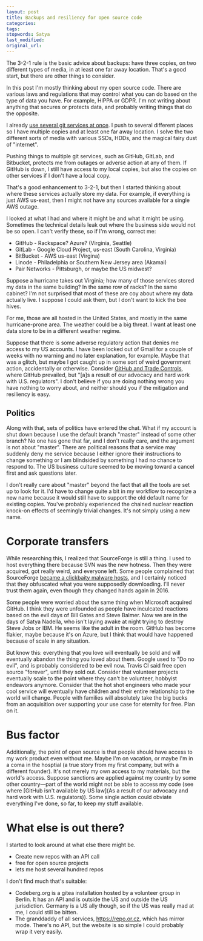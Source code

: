 ```yaml
---
layout: post
title: Backups and resiliency for open source code
categories:
tags:
stopwords: Satya
last_modified:
original_url:
---
```


The 3-2-1 rule is the basic advice about backups: have three copies, on two different types of media, in at least one far away location. That's a good start, but there are other things to consider.

<!--more-->

In this post I'm mostly thinking about my open source code. There are various laws and regulations that may control what you can do based on the type of data you have. For example, HIPPA or GDPR. I'm not writing about anything that secures or protects data, and probably writing things that do the opposite.

I already [use several git services at once](https://briandfoy.github.io/use-several-git-services-at-once/). I push to several different places so I have multiple copies and at least one far away location. I solve the two different sorts of media with various SSDs, HDDs, and the magical fairy dust of "internet".

Pushing things to multiple git services, such as GitHub, GitLab, and Bitbucket, protects me from outages or adverse action at any of them. If GitHub is down, I still have access to my local copies, but also the copies on other services if I don't have a local copy.

That's a good enhancement to 3-2-1, but then I started thinking about where these services actually store my data. For example, if everything is just AWS us-east, then I might not have any sources available for a single AWS outage.

I looked at what I had and where it might be and what it might be using. Sometimes the technical details leak out where the business side would not be so open. I can't verify these, so if I'm wrong, correct me:

* GitHub - Rackspace? Azure? (Virginia, Seattle)
* GitLab - Google Cloud Project, us-east (South Carolina, Virginia)
* BitBucket - AWS us-east (Virgina)
* Linode - Philadelphia or Southern New Jersey area (Akamai)
* Pair Networks - Pittsburgh, or maybe the US midwest?

Suppose a hurricane takes out Virginia; how many of those services stored my data in the same building? In the same row of racks? In the same cabinet? I'm not surprised that most of these are coy about where my data actually live. I suppose I could ask them, but I don't want to kick the bee hives.

For me, those are all hosted in the United States, and mostly in the same hurricane-prone area. The weather could be a big threat. I want at least one data store to be in a different weather regime.

Suppose that there is some adverse regulatory action that denies me access to my US accounts. I have been locked out of Gmail for a couple of weeks with no warning and no later explanation, for example. Maybe that was a glitch, but maybe I got caught up in some sort of weird government action, accidentally or otherwise. Consider [GitHub and Trade Controls](https://docs.github.com/en/site-policy/other-site-policies/github-and-trade-controls), where GitHub prevailed, but "[a]s a result of our advocacy and hard work with U.S. regulators". I don't believe if you are doing nothing wrong you have nothing to worry about, and neither should you if the mitigation and resiliency is easy.

## Politics

Along with that, sets of politics have entered the chat. What if my account is shut down because I use the default branch "master" instead of some other branch? No one has gone that far, and I don't really care, and the argument is not about "master". There are political reasons that a service may suddenly deny me service because I either ignore their instructions to change something or I am blindsided by something I had no chance to respond to. The US business culture seemed to be moving toward a cancel first and ask questions later.

I don't really care about "master" beyond the fact that all the tools are set up to look for it. I'd have to change quite a bit in my workflow to recognize a new name because it would still have to support the old default name for existing copies. You've probably experienced the chained nuclear reaction knock-on effects of seemingly trivial changes. It's not simply using a new name.

# Corporate transfers

While researching this, I realized that SourceForge is still a thing. I used to host everything there because SVN was the new hotness. Then they were acquired, got really weird, and everyone left. Some people complained that SourceForge [became a clickbaity malware hosts](https://www.howtogeek.com/903218/what-is-google-go-on-android/), and I certainly noticed that they obfuscated what you were supposedly downloading. I'll never trust them again, even though they changed hands again in 2016.

Some people were worried about the same thing when Microsoft acquired GitHub. I think they were unfounded as people have inculcated reactions based on the evil days of Bill Gates and Steve Balmer. Now we are in the days of Satya Nadella, who isn't laying awake at night trying to destroy Steve Jobs or IBM. He seems like the adult in the room. GitHub has become flakier, maybe because it's on Azure, but I think that would have happened because of scale in any situation.

But know this: everything that you love will eventually be sold and will eventually abandon the thing you loved about them. Google used to "Do no evil", and is probably considered to be evil now. Travis CI said free open source "forever", until they sold out. Consider that volunteer projects eventually scale to the point where they can't be volunteer, hobbyist endeavors anymore. Consider that the hot shot engineers who made your cool service will eventually have children and their entire relationship to the world will change. People with families will absolutely take the big bucks from an acquisition over supporting your use case for eternity for free. Plan on it.

# Bus factor

Additionally, the point of open source is that people should have access to my work product even without me. Maybe I'm on vacation, or maybe I'm in a coma in the hosptial (a true story from my first company, but with a different founder). It's not merely my own access to my materials, but the world's access. Suppose sanctions are applied against my country by some other country—part of the world might not be able to access my code (see where [GitHub isn't available by US law](As a result of our advocacy and hard work with U.S. regulators)). Some single action could obviate everything I've done, so far, to keep my stuff available.

# What else is out there?

I started to look around at what else there might be.

* Create new repos with an API call
* free for open source projects
* lets me host several hundred repos

I don't find much that's suitable:

* Codeberg.org is a gitea installation hosted by a volunteer group in Berlin. It has an API and is outside the US and outside the US jurisdiction. Germany is a US ally though, so if the US was really mad at me, I could still be bitten.
* The granddaddy of all services, https://repo.or.cz, which has mirror mode. There's no API, but the website is so simple I could probably wrap it very easily.
